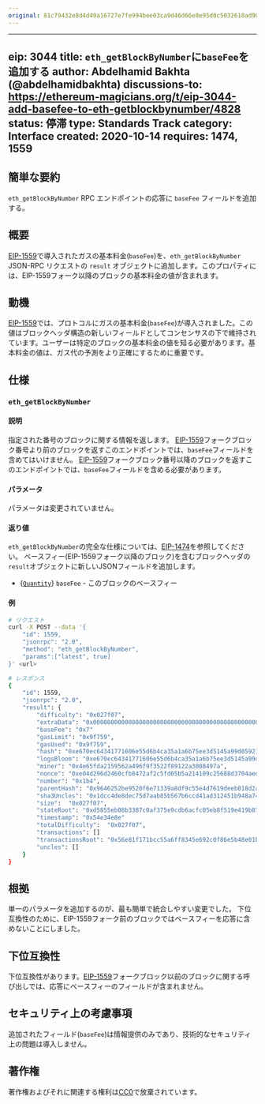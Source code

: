 ```yaml
---
original: 81c79432e8d4d49a16727e7fe994bee03ca9d46d66e8e95d0c5032618ad90d26
---
```


---
eip: 3044
title: `eth_getBlockByNumber`に`baseFee`を追加する
author: Abdelhamid Bakhta (@abdelhamidbakhta)
discussions-to: https://ethereum-magicians.org/t/eip-3044-add-basefee-to-eth-getblockbynumber/4828
status: 停滞
type: Standards Track
category: Interface
created: 2020-10-14
requires: 1474, 1559
---

## 簡単な要約
`eth_getBlockByNumber` RPC エンドポイントの応答に `baseFee` フィールドを追加する。

## 概要
[EIP-1559](./eip-1559.md)で導入されたガスの基本料金(`baseFee`)を、`eth_getBlockByNumber` JSON-RPC リクエストの `result` オブジェクトに追加します。このプロパティには、EIP-1559フォーク以降のブロックの基本料金の値が含まれます。

## 動機
[EIP-1559](./eip-1559.md)では、プロトコルにガスの基本料金(`baseFee`)が導入されました。この値はブロックヘッダ構造の新しいフィールドとしてコンセンサスの下で維持されています。ユーザーは特定のブロックの基本料金の値を知る必要があります。基本料金の値は、ガス代の予測をより正確にするために重要です。

## 仕様

### `eth_getBlockByNumber`

#### 説明

指定された番号のブロックに関する情報を返します。
[EIP-1559](./eip-1559.md)フォークブロック番号より前のブロックを返すこのエンドポイントでは、`baseFee`フィールドを含めてはいけません。
[EIP-1559](./eip-1559.md)フォークブロック番号以降のブロックを返すこのエンドポイントでは、`baseFee`フィールドを含める必要があります。

#### パラメータ

パラメータは変更されていません。

#### 返り値
`eth_getBlockByNumber`の完全な仕様については、[EIP-1474](./eip-1474.md)を参照してください。
ベースフィー(EIP-1559フォーク以降のブロック)を含むブロックヘッダの`result`オブジェクトに新しいJSONフィールドを追加します。

- {[`Quantity`](./eip-1474.md#quantity)} `baseFee` - このブロックのベースフィー

#### 例

```sh
# リクエスト
curl -X POST --data '{
    "id": 1559,
    "jsonrpc": "2.0",
    "method": "eth_getBlockByNumber",
    "params":["latest", true]
}' <url>

# レスポンス
{
    "id": 1559,
    "jsonrpc": "2.0",
    "result": {
        "difficulty": "0x027f07",
        "extraData": "0x0000000000000000000000000000000000000000000000000000000000000000",
        "baseFee": "0x7"
        "gasLimit": "0x9f759",
        "gasUsed": "0x9f759",
        "hash": "0xe670ec64341771606e55d6b4ca35a1a6b75ee3d5145a99d05921026d1527331",
        "logsBloom": "0xe670ec64341771606e55d6b4ca35a1a6b75ee3d5145a99d05921026d1527331",
        "miner": "0x4e65fda2159562a496f9f3522f89122a3088497a",
        "nonce": "0xe04d296d2460cfb8472af2c5fd05b5a214109c25688d3704aed5484f9a7792f2",
        "number": "0x1b4",
        "parentHash": "0x9646252be9520f6e71339a8df9c55e4d7619deeb018d2a3f2d21fc165dde5eb5",
        "sha3Uncles": "0x1dcc4de8dec75d7aab85b567b6ccd41ad312451b948a7413f0a142fd40d49347",
        "size":  "0x027f07",
        "stateRoot": "0xd5855eb08b3387c0af375e9cdb6acfc05eb8f519e419b874b6ff2ffda7ed1dff",
        "timestamp": "0x54e34e8e"
        "totalDifficulty":  "0x027f07",
        "transactions": []
        "transactionsRoot": "0x56e81f171bcc55a6ff8345e692c0f86e5b48e01b996cadc001622fb5e363b421",
        "uncles": []
    }
}
```

## 根拠
単一のパラメータを追加するのが、最も簡単で統合しやすい変更でした。
下位互換性のために、EIP-1559フォーク前のブロックではベースフィーを応答に含めないことにしました。

## 下位互換性
下位互換性があります。[EIP-1559](./eip-1559.md)フォークブロック以前のブロックに関する呼び出しでは、応答にベースフィーのフィールドが含まれません。

## セキュリティ上の考慮事項
追加されたフィールド(`baseFee`)は情報提供のみであり、技術的なセキュリティ上の問題は導入しません。

## 著作権
著作権およびそれに関連する権利は[CC0](../LICENSE.md)で放棄されています。
